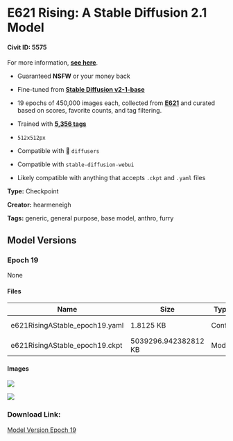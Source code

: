 # E621 Rising: A Stable Diffusion 2.1 Model

#### Civit ID: 5575

<p>For more information, <a target="_blank" rel="ugc" href="https://huggingface.co/hearmeneigh/sd21-e621-rising-v1"><strong>see here</strong></a>.</p><p></p><ul><li><p>Guaranteed <strong>NSFW</strong> or your money back</p></li><li><p>Fine-tuned from <a target="_blank" rel="ugc" href="https://huggingface.co/stabilityai/stable-diffusion-2-1-base"><strong><u>Stable Diffusion v2-1-base</u></strong></a></p></li><li><p>19 epochs of 450,000 images each, collected from <a target="_blank" rel="ugc" href="https://e621.net/"><strong><u>E621</u></strong></a> and curated based on scores, favorite counts, and tag filtering.</p></li><li><p>Trained with <a target="_blank" rel="ugc" href="https://huggingface.co/hearmeneigh/sd21-e621-rising-v1/blob/main/meta/tag-counts.json"><strong><u>5,356 tags</u></strong></a></p></li><li><p><code>512x512px</code></p></li><li><p>Compatible with 🤗 <code>diffusers</code></p></li><li><p>Compatible with <code>stable-diffusion-webui</code></p></li><li><p>Likely compatible with anything that accepts <code>.ckpt</code> and <code>.yaml</code> files</p></li></ul>

**Type:** Checkpoint

**Creator:** hearmeneigh

**Tags:** generic, general purpose, base model, anthro, furry

## Model Versions

### Epoch 19

None

#### Files

| Name | Size | Type | Format | Download Url | AutoV1 | AutoV2 | SHA256 | CRC32 | BLAKE3 |
| --- | --- | --- | --- | --- | --- | --- | --- | --- | --- |
| e621RisingAStable_epoch19.yaml | 1.8125 KB | Config | Other | https://civitai.com/api/download/models/6489?type=Config&format=Other | - | B237950110 | B2379501101F1DD2C7EB1E50D24DEDACE0378048AB3AEF4C78A434944785B044 | 20183E1F | 1DE28FE9FC582B00B851859199B4D1CC943034D563770CE1F2246B097D8C38A9 |
| e621RisingAStable_epoch19.ckpt | 5039296.942382812 KB | Model | PickleTensor | https://civitai.com/api/download/models/6489 | A632D910 | 39A4C03A67 | 39A4C03A677DFD05CD93DD4C6C2100EFF77D8D499F32215CD8C9CE33F476F7DD | BCA2DED3 | 7BCAB7CA066274A6C245A036C2D60507902C80C56A2D2A60AB927ACC58F9140B |

#### Images

<p><img src="https://image.civitai.com/xG1nkqKTMzGDvpLrqFT7WA/77ef2d0b-14f4-4009-65aa-f67a4683dc00/width=450/58415.jpeg" /></p>

<p><img src="https://image.civitai.com/xG1nkqKTMzGDvpLrqFT7WA/96f83361-8a77-4ed9-3bb4-1968cbfbcf00/width=450/58416.jpeg" /></p>

### Download Link:

[Model Version Epoch 19](https://civitai.com/api/download/models/6489)

